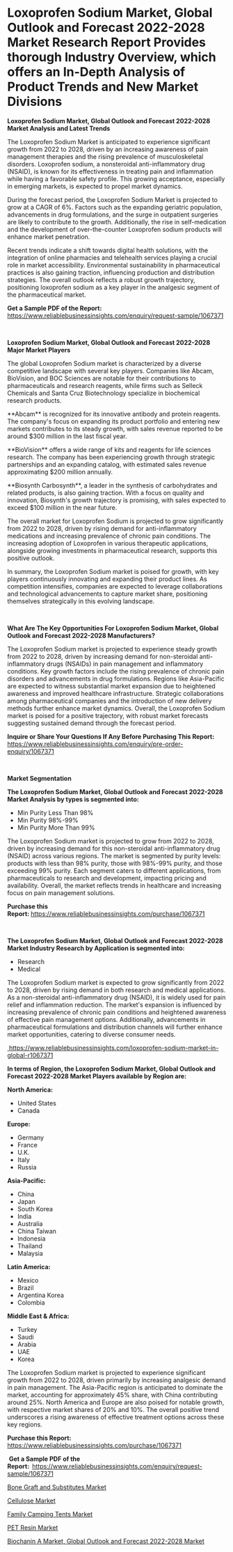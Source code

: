 <p><h1>Loxoprofen Sodium Market, Global Outlook and Forecast 2022-2028 Market Research Report Provides thorough Industry Overview, which offers an In-Depth Analysis of Product Trends and New Market Divisions</h1></p><p><strong>Loxoprofen Sodium Market, Global Outlook and Forecast 2022-2028 Market Analysis and Latest Trends</strong></p>
<p><p>The Loxoprofen Sodium Market is anticipated to experience significant growth from 2022 to 2028, driven by an increasing awareness of pain management therapies and the rising prevalence of musculoskeletal disorders. Loxoprofen sodium, a nonsteroidal anti-inflammatory drug (NSAID), is known for its effectiveness in treating pain and inflammation while having a favorable safety profile. This growing acceptance, especially in emerging markets, is expected to propel market dynamics.</p><p>During the forecast period, the Loxoprofen Sodium Market is projected to grow at a CAGR of 6%. Factors such as the expanding geriatric population, advancements in drug formulations, and the surge in outpatient surgeries are likely to contribute to the growth. Additionally, the rise in self-medication and the development of over-the-counter Loxoprofen sodium products will enhance market penetration.</p><p>Recent trends indicate a shift towards digital health solutions, with the integration of online pharmacies and telehealth services playing a crucial role in market accessibility. Environmental sustainability in pharmaceutical practices is also gaining traction, influencing production and distribution strategies. The overall outlook reflects a robust growth trajectory, positioning loxoprofen sodium as a key player in the analgesic segment of the pharmaceutical market.</p></p>
<p><strong>Get a Sample PDF of the Report:&nbsp;</strong> <a href="https://www.reliablebusinessinsights.com/enquiry/request-sample/1067371">https://www.reliablebusinessinsights.com/enquiry/request-sample/1067371</a></p>
<p>&nbsp;</p>
<p><strong>Loxoprofen Sodium Market, Global Outlook and Forecast 2022-2028 Major Market Players</strong></p>
<p><p>The global Loxoprofen Sodium market is characterized by a diverse competitive landscape with several key players. Companies like Abcam, BioVision, and BOC Sciences are notable for their contributions to pharmaceuticals and research reagents, while firms such as Selleck Chemicals and Santa Cruz Biotechnology specialize in biochemical research products.</p><p>**Abcam** is recognized for its innovative antibody and protein reagents. The company's focus on expanding its product portfolio and entering new markets contributes to its steady growth, with sales revenue reported to be around $300 million in the last fiscal year.</p><p>**BioVision** offers a wide range of kits and reagents for life sciences research. The company has been experiencing growth through strategic partnerships and an expanding catalog, with estimated sales revenue approximating $200 million annually.</p><p>**Biosynth Carbosynth**, a leader in the synthesis of carbohydrates and related products, is also gaining traction. With a focus on quality and innovation, Biosynth's growth trajectory is promising, with sales expected to exceed $100 million in the near future.</p><p>The overall market for Loxoprofen Sodium is projected to grow significantly from 2022 to 2028, driven by rising demand for anti-inflammatory medications and increasing prevalence of chronic pain conditions. The increasing adoption of Loxoprofen in various therapeutic applications, alongside growing investments in pharmaceutical research, supports this positive outlook.</p><p>In summary, the Loxoprofen Sodium market is poised for growth, with key players continuously innovating and expanding their product lines. As competition intensifies, companies are expected to leverage collaborations and technological advancements to capture market share, positioning themselves strategically in this evolving landscape.</p></p>
<p>&nbsp;</p>
<p><strong>What Are The Key Opportunities For Loxoprofen Sodium Market, Global Outlook and Forecast 2022-2028 Manufacturers?</strong></p>
<p><p>The Loxoprofen Sodium market is projected to experience steady growth from 2022 to 2028, driven by increasing demand for non-steroidal anti-inflammatory drugs (NSAIDs) in pain management and inflammatory conditions. Key growth factors include the rising prevalence of chronic pain disorders and advancements in drug formulations. Regions like Asia-Pacific are expected to witness substantial market expansion due to heightened awareness and improved healthcare infrastructure. Strategic collaborations among pharmaceutical companies and the introduction of new delivery methods further enhance market dynamics. Overall, the Loxoprofen Sodium market is poised for a positive trajectory, with robust market forecasts suggesting sustained demand through the forecast period.</p></p>
<p><strong>Inquire or Share Your Questions If Any Before Purchasing This Report:</strong> <a href="https://www.reliablebusinessinsights.com/enquiry/pre-order-enquiry/1067371">https://www.reliablebusinessinsights.com/enquiry/pre-order-enquiry/1067371</a></p>
<p>&nbsp;</p>
<p><strong>Market Segmentation</strong></p>
<p><strong>The Loxoprofen Sodium Market, Global Outlook and Forecast 2022-2028 Market Analysis by types is segmented into:</strong></p>
<p><ul><li>Min Purity Less Than 98%</li><li>Min Purity 98%-99%</li><li>Min Purity More Than 99%</li></ul></p>
<p><p>The Loxoprofen Sodium market is projected to grow from 2022 to 2028, driven by increasing demand for this non-steroidal anti-inflammatory drug (NSAID) across various regions. The market is segmented by purity levels: products with less than 98% purity, those with 98%-99% purity, and those exceeding 99% purity. Each segment caters to different applications, from pharmaceuticals to research and development, impacting pricing and availability. Overall, the market reflects trends in healthcare and increasing focus on pain management solutions.</p></p>
<p><strong>Purchase this Report:&nbsp;</strong><a href="https://www.reliablebusinessinsights.com/purchase/1067371">https://www.reliablebusinessinsights.com/purchase/1067371</a></p>
<p>&nbsp;</p>
<p><strong>The Loxoprofen Sodium Market, Global Outlook and Forecast 2022-2028 Market Industry Research by Application is segmented into:</strong></p>
<p><ul><li>Research</li><li>Medical</li></ul></p>
<p><p>The Loxoprofen Sodium market is expected to grow significantly from 2022 to 2028, driven by rising demand in both research and medical applications. As a non-steroidal anti-inflammatory drug (NSAID), it is widely used for pain relief and inflammation reduction. The market's expansion is influenced by increasing prevalence of chronic pain conditions and heightened awareness of effective pain management options. Additionally, advancements in pharmaceutical formulations and distribution channels will further enhance market opportunities, catering to diverse consumer needs.</p></p>
<p><a href="https://www.reliablebusinessinsights.com/loxoprofen-sodium-market-in-global-r1067371">&nbsp;https://www.reliablebusinessinsights.com/loxoprofen-sodium-market-in-global-r1067371</a></p>
<p><strong>In terms of Region, the Loxoprofen Sodium Market, Global Outlook and Forecast 2022-2028 Market Players available by Region are:</strong></p>
<p>
    <p> <strong> North America: </strong>
        <ul>
            <li>United States</li>
            <li>Canada</li>
        </ul>
        </p> 
    <p> <strong> Europe: </strong>
        <ul>
            <li>Germany</li>
            <li>France</li>
            <li>U.K.</li>
            <li>Italy</li>
            <li>Russia</li>
        </ul>
        </p> 
    <p> <strong> Asia-Pacific: </strong>
        <ul>
            <li>China</li>
            <li>Japan</li>
            <li>South Korea</li>
            <li>India</li>
            <li>Australia</li>
            <li>China Taiwan</li>
            <li>Indonesia</li>
            <li>Thailand</li>
            <li>Malaysia</li>
        </ul>
        </p> 
    <p> <strong> Latin America: </strong>
        <ul>
            <li>Mexico</li>
            <li>Brazil</li>
            <li>Argentina Korea</li>
            <li>Colombia</li>
        </ul>
        </p> 
    <p> <strong> Middle East & Africa: </strong>
        <ul>
            <li>Turkey</li>
            <li>Saudi</li>
            <li>Arabia</li>
            <li>UAE</li>
            <li>Korea</li>
        </ul>
    </p>
    </p>
<p><p>The Loxoprofen Sodium market is projected to experience significant growth from 2022 to 2028, driven primarily by increasing analgesic demand in pain management. The Asia-Pacific region is anticipated to dominate the market, accounting for approximately 45% share, with China contributing around 25%. North America and Europe are also poised for notable growth, with respective market shares of 20% and 10%. The overall positive trend underscores a rising awareness of effective treatment options across these key regions.</p></p>
<p><strong>Purchase this Report: </strong><a href="https://www.reliablebusinessinsights.com/purchase/1067371">https://www.reliablebusinessinsights.com/purchase/1067371</a></p>
<p>&nbsp;<strong>Get a Sample PDF of the Report:&nbsp;&nbsp;</strong><a href="https://www.reliablebusinessinsights.com/enquiry/request-sample/1067371">https://www.reliablebusinessinsights.com/enquiry/request-sample/1067371</a></p>
<p><strong></strong></p>
<p><p><a href="https://medium.com/@jariartemva9/the-bone-graft-and-substitutes-market-has-experienced-impressive-growth-in-recent-years-858e429a16df">Bone Graft and Substitutes Market</a></p><p><a href="https://issuu.com/reportprime-2/docs/cellulose-market-size-2030.pptx_4c4cc3fb815fd8">Cellulose Market</a></p><p><a href="https://www.linkedin.com/pulse/navigating-family-camping-tents-market-expert-analysis-forecast-fpa0e?trackingId=17awcXA5R5u3XeBqeb9XhA%3D%3D">Family Camping Tents Market</a></p><p><a href="https://issuu.com/reportprime-2/docs/pet-resin-market-size-2030.pptx_89d4e901c2db22">PET Resin Market</a></p><p><a href="https://github.com/michaelhall412/Market-Research-Report-List-1/blob/main/biochanin-a-market-global-outlook-and-forecast-2022-2028-market.md">Biochanin A Market, Global Outlook and Forecast 2022-2028 Market</a></p></p>